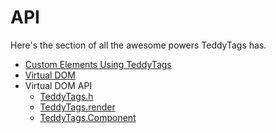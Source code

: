 # API

Here's the section of all the awesome powers TeddyTags has.

- [Custom Elements Using TeddyTags](./api/custom-elements)
- [Virtual DOM](./api/virtual-dom)
- Virtual DOM API
  - [TeddyTags.h](./api/vdom/h)
  - [TeddyTags.render](./api/vdom/render)
  - [TeddyTags.Component](./api/vdom/Component)
